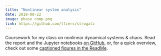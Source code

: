```yaml
---
title: "Nonlinear system analysis"
date: 2018-08-22
image: phase_comp.png
link: https://github.com/tfiers/strogatz
---
```


Coursework for my class on nonlinear dynamical systems & chaos.
Read the report and the Jupyter notebooks [on GitHub](https://github.com/tfiers/strogatz),
or, for a quick overview, check out some [captioned figures in the ReadMe](https://github.com/tfiers/strogatz#readme).
